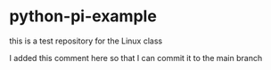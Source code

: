 # python-pi-example
this is a test repository for the Linux class

I added this comment here so that I can commit it to the main branch
